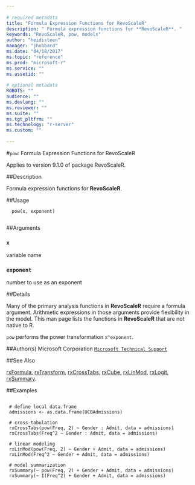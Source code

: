 ```yaml
--- 
 
# required metadata 
title: "Formula Expression Functions for RevoScaleR" 
description: " Formula expression functions for **RevoScaleR**. " 
keywords: "RevoScaleR, pow, models" 
author: "heidisteen" 
manager: "jhubbard" 
ms.date: "04/18/2017" 
ms.topic: "reference" 
ms.prod: "microsoft-r" 
ms.service: "" 
ms.assetid: "" 
 
# optional metadata 
ROBOTS: "" 
audience: "" 
ms.devlang: "" 
ms.reviewer: "" 
ms.suite: "" 
ms.tgt_pltfrm: "" 
ms.technology: "r-server" 
ms.custom: "" 
 
--- 
```

 
 
 #`pow`: Formula Expression Functions for RevoScaleR

 Applies to version 9.1.0 of package RevoScaleR.
 
 ##Description
 
Formula expression functions for **RevoScaleR**.
 
 
 ##Usage

```   
  pow(x, exponent)
 
```
 
 ##Arguments

   
    
 ### `x`
 variable name 
  
    
 ### `exponent`
 number to use as an exponent 
  
 
 
 ##Details
 
Many of the primary analysis functions in **RevoScaleR** require a formula
argument. Arithmetic expressions in those arguments provide flexibility in the
model. This man page lists the functions in **RevoScaleR** that are not
native to R.

`pow` performs the power transformation `x^exponent`.
 
 
 ##Author(s)
 Microsoft Corporation [`Microsoft Technical Support`](https://go.microsoft.com/fwlink/?LinkID=698556&clcid=0x409)
 
 
 ##See Also
 
[rxFormula](rxFormula.md),
[rxTransform](rxTransform.md),
[rxCrossTabs](rxCrossTabs.md),
[rxCube](rxCube.md),
[rxLinMod](rxLinMod.md),
[rxLogit](rxLogit.md),
[rxSummary](rxSummary.md).
   
 ##Examples

 ```
   
  # define local data.frame
  admissions <- as.data.frame(UCBAdmissions)
  
  # cross-tabulation
  rxCrossTabs(pow(Freq, 2) ~ Gender : Admit, data = admissions)
  rxCrossTabs(Freq^2 ~ Gender : Admit, data = admissions)
  
  # linear modeling
  rxLinMod(pow(Freq, 2) ~ Gender + Admit, data = admissions)
  rxLinMod(Freq^2 ~ Gender + Admit, data = admissions)
  
  # model summarization
  rxSummary(~ pow(Freq, 2) + Gender + Admit, data = admissions)
  rxSummary(~ I(Freq^2) + Gender + Admit, data = admissions)
 
```
 
 
